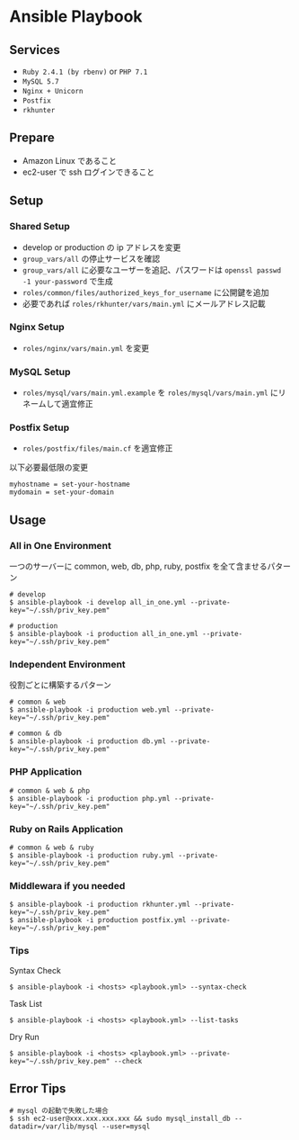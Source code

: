 # Ansible Playbook

## Services
- `Ruby 2.4.1 (by rbenv)` or `PHP 7.1`
- `MySQL 5.7`
- `Nginx + Unicorn`
- `Postfix`
- `rkhunter`

## Prepare
- Amazon Linux であること
- ec2-user で ssh ログインできること

## Setup

### Shared Setup
- develop or production の ip アドレスを変更
- `group_vars/all` の停止サービスを確認
- `group_vars/all` に必要なユーザーを追記、パスワードは `openssl passwd -1 your-password` で生成
- `roles/common/files/authorized_keys_for_username` に公開鍵を追加
- 必要であれば `roles/rkhunter/vars/main.yml` にメールアドレス記載

### Nginx Setup
- `roles/nginx/vars/main.yml` を変更

### MySQL Setup
- `roles/mysql/vars/main.yml.example` を `roles/mysql/vars/main.yml` にリネームして適宜修正

### Postfix Setup
- `roles/postfix/files/main.cf` を適宜修正

以下必要最低限の変更

```
myhostname = set-your-hostname
mydomain = set-your-domain
```

## Usage

### All in One Environment

一つのサーバーに common, web, db, php, ruby, postfix を全て含ませるパターン

    # develop
    $ ansible-playbook -i develop all_in_one.yml --private-key="~/.ssh/priv_key.pem"

    # production
    $ ansible-playbook -i production all_in_one.yml --private-key="~/.ssh/priv_key.pem"

### Independent Environment

役割ごとに構築するパターン

    # common & web
    $ ansible-playbook -i production web.yml --private-key="~/.ssh/priv_key.pem"

    # common & db
    $ ansible-playbook -i production db.yml --private-key="~/.ssh/priv_key.pem"

### PHP Application

    # common & web & php
    $ ansible-playbook -i production php.yml --private-key="~/.ssh/priv_key.pem"

### Ruby on Rails Application

    # common & web & ruby
    $ ansible-playbook -i production ruby.yml --private-key="~/.ssh/priv_key.pem"

### Middlewara if you needed

    $ ansible-playbook -i production rkhunter.yml --private-key="~/.ssh/priv_key.pem"
    $ ansible-playbook -i production postfix.yml --private-key="~/.ssh/priv_key.pem"

### Tips

Syntax Check

    $ ansible-playbook -i <hosts> <playbook.yml> --syntax-check

Task List

    $ ansible-playbook -i <hosts> <playbook.yml> --list-tasks

Dry Run

    $ ansible-playbook -i <hosts> <playbook.yml> --private-key="~/.ssh/priv_key.pem" --check

## Error Tips

    # mysql の起動で失敗した場合
    $ ssh ec2-user@xxx.xxx.xxx.xxx && sudo mysql_install_db --datadir=/var/lib/mysql --user=mysql
